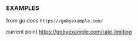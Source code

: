 ### EXAMPLES

from go docs
```https://gobyexample.com/```

current point
https://gobyexample.com/rate-limiting